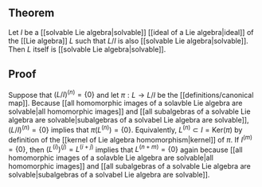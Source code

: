 ## Theorem
Let $I$ be a [[solvable Lie algebra|solvable]] [[ideal of a Lie algebra|ideal]] of the [[Lie algebra]] $L$ such that $L/I$ is also [[solvable Lie algebra|solvable]]. Then $L$ itself is [[solvable Lie algebra|solvable]].
## Proof
Suppose that $(L/I)^{(n)} = \{0\}$ and let $\pi: L\to L/I$ be the [[definitions/canonical map]]. Because [[all homomorphic images of a solavble Lie algebra are solvable|all homomorphic images]] and [[all subalgebras of a solvable Lie algebra are solvable|subalgebras of a solvabel Lie algebra are solvable]], $(L/I)^{(n)} = \{0\}$ implies that $\pi(L^{(n)})=\{0\}$. Equivalently, $L^{(n)} \subset I = \text{Ker}(\pi)$ by definition of the [[kernel of Lie algebra homomorphism|kernel]] of $\pi$. If $I^{(m)}=\{0\}$, then $(L^{(i)})^{(j)} = L^{(i+j)}$ implies that $L^{(n+m)} = \{0\}$ again because [[all homomorphic images of a solavble Lie algebra are solvable|all homomorphic images]] and [[all subalgebras of a solvable Lie algebra are solvable|subalgebras of a solvabel Lie algebra are solvable]].